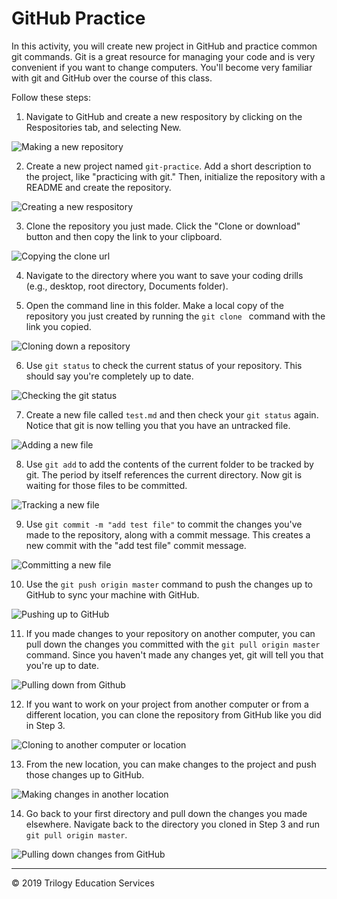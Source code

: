 # GitHub Practice 

In this activity, you will create new project in GitHub and practice common git commands. Git is a great resource for managing your code and is very convenient if you want to change computers. You'll become very familiar with git and GitHub over the course of this class.

Follow these steps: 

1. Navigate to GitHub and create a new respository by clicking on the Respositories tab, and selecting New.

![Making a new repository](images/01.PNG)

2. Create a new project named `git-practice`. Add a short description to the project, like "practicing with git." Then, initialize the repository with a README and create the repository.

![Creating a new respository](images/02.PNG)

3. Clone the repository you just made. Click the "Clone or download" button and then copy the link to your clipboard.

![Copying the clone url](images/03.PNG)

4. Navigate to the directory where you want to save your coding drills (e.g., desktop, root directory, Documents folder). 

5. Open the command line in this folder. Make a local copy of the repository you just created by running the `git clone ` command with the link you copied.

![Cloning down a repository](images/04.PNG)

6. Use `git status` to check the current status of your repository. This should say you're completely up to date.

![Checking the git status](images/05.PNG)

7. Create a new file called `test.md` and then check your `git status` again. Notice that git is now telling you that you have an untracked file.

![Adding a new file](images/06.PNG) 

8. Use `git add` to add the contents of the current folder to be tracked by git. The period by itself references the current directory. Now git is waiting for those files to be committed.

![Tracking a new file](images/07.PNG)

9. Use `git commit -m "add test file"` to commit the changes you've made to the repository, along with a commit message. This creates a new commit with the "add test file" commit message.

![Committing a new file](images/08.PNG)

10. Use the `git push origin master` command to push the changes up to GitHub to sync your machine with GitHub. 

![Pushing up to GitHub](images/09.PNG)

11. If you made changes to your repository on another computer, you can pull down the changes you committed with the `git pull origin master` command. Since you haven't made any changes yet, git will tell you that you're up to date.

![Pulling down from Github](images/10.PNG)

12. If you want to work on your project from another computer or from a different location, you can clone the repository from GitHub like you did in Step 3.

![Cloning to another computer or location](images/11.PNG)

13. From the new location, you can make changes to the project and push those changes up to GitHub.

![Making changes in another location](images/12.PNG)

14. Go back to your first directory and pull down the changes you made elsewhere. Navigate back to the directory you cloned in Step 3 and run `git pull origin master`.

![Pulling down changes from GitHub](images/13.PNG)

 - - - 

 © 2019 Trilogy Education Services


